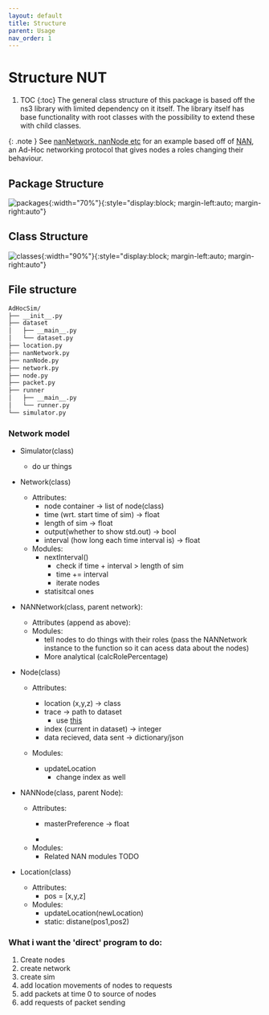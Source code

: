 ```yaml
---
layout: default
title: Structure
parent: Usage
nav_order: 1
---
```

# Structure NUT
1. TOC
{:toc}
The general class structure of this package is based off the ns3 library with limited dependency on it itself. The library itself has base functionality with root classes with the possibility to extend these with child classes. 

{: .note }
See [nanNetwork, nanNode etc](https://github.com/dylanfranks3/AdHocSim/src) for an example based off of [NAN](https://ieeexplore.ieee.org/document/7096294), an Ad-Hoc networking protocol that gives nodes a roles changing their behaviour. 

## Package Structure
![packages]("AdHocSimSite/assets/packages.png"){:width="70%"}{:style="display:block; margin-left:auto; margin-right:auto"}

## Class Structure

![classes]("AdHocSimSite/assets/classes.png"){:width="90%"}{:style="display:block; margin-left:auto; margin-right:auto"}

## File structure
``` bash
AdHocSim/
├── __init__.py
├── dataset
│   ├── __main__.py
│   └── dataset.py
├── location.py
├── nanNetwork.py
├── nanNode.py
├── network.py
├── node.py
├── packet.py
├── runner
│   ├── __main__.py
│   └── runner.py
└── simulator.py
```



### Network model







- Simulator(class)
    - do ur things

- Network(class)
    - Attributes:
        - node container -> list of node(class)
        - time (wrt. start time of sim) -> float 
        - length of sim -> float
        - output(whether to show std.out) -> bool 
        - interval (how long each time interval is) -> float
    - Modules:
        - nextInterval()
            - check if time + interval > length of sim
            - time += interval
            - iterate nodes
        - statisitcal ones

- NANNetwork(class, parent network):
    - Attributes (append as above):
    - Modules:
        - tell nodes to do things with their roles (pass the NANNetwork instance to the function so it can acess data about the nodes)
        - More analytical (calcRolePercentage)
        


- Node(class)
    - Attributes:
        - location (x,y,z) -> class
        - trace -> path to dataset
            - use [this](https://arc.net/l/quote/tiraorhu)
        - index (current in dataset) -> integer
        - data recieved, data sent -> dictionary/json

    - Modules:
        - updateLocation
            - change index as well

- NANNode(class, parent Node):
    - Attributes:
        - masterPreference -> float

        - 
    - Modules:
        - Related NAN modules TODO


- Location(class)
    - Attributes:
        - pos = [x,y,z]
    - Modules:
        - updateLocation(newLocation)
        - static: distane(pos1,pos2)



### What i want the 'direct' program to do:
1. Create nodes
2. create network
3. create sim
4. add location movements of nodes to requests
5. add packets at time 0 to source of nodes
6. add requests of packet sending 

